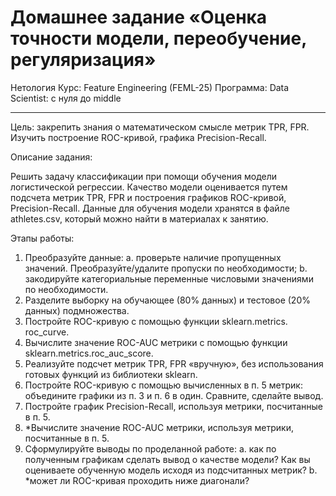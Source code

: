 # Домашнее задание «Оценка точности модели, переобучение, регуляризация»
Нетология
Курс: Feature Engineering (FEML-25)
Программа: Data Scientist: с нуля до middle
___

Цель: закрепить знания о математическом смысле метрик TPR, FPR. Изучить построение ROC-кривой, графика Precision-Recall.

Описание задания:

Решить задачу классификации при помощи обучения модели логистической регрессии. Качество модели оценивается путем подсчета метрик TPR, FPR и построения графиков ROC-кривой, Precision-Recall. Данные для обучения модели хранятся в файле athletes.csv, который можно найти в материалах к занятию.

Этапы работы:

1. Преобразуйте данные:
 a. проверьте наличие пропущенных значений. Преобразуйте/удалите пропуски по необходимости;
 b. закодируйте категориальные переменные числовыми значениями по необходимости.
2. Разделите выборку на обучающее (80% данных) и тестовое (20% данных) подмножества.
3. Постройте ROC-кривую с помощью функции sklearn.metrics. roc_curve.
4. Вычислите значение ROC-AUC метрики с помощью функции sklearn.metrics.roc_auc_score.
5. Реализуйте подсчет метрик TPR, FPR «вручную», без использования готовых функций из библиотеки sklearn.
6. Постройте ROC-кривую с помощью вычисленных в п. 5 метрик: объедините графики из п. 3 и п. 6 в один. Сравните, сделайте вывод.
7. Постройте график Precision-Recall, используя метрики, посчитанные в п. 5.
8. *Вычислите значение ROC-AUC метрики, используя метрики, посчитанные в п. 5.
9. Сформулируйте выводы по проделанной работе:
 a. как по полученным графикам сделать вывод о качестве модели? Как вы оцениваете обученную модель исходя из подсчитанных метрик?
 b. *может ли ROC-кривая проходить ниже диагонали?
